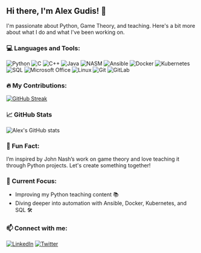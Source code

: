 ## Hi there, I'm Alex Gudis! 👋

I'm passionate about Python, Game Theory, and teaching. Here's a bit more about what I do and what I've been working on.

### 💻 Languages and Tools:
![Python](https://img.shields.io/badge/-Python-%233776AB?style=flat-square&logo=python&logoColor=%23ffffff) 
![C](https://img.shields.io/badge/-C-%2300599C?style=flat-square&logo=c&logoColor=%23ffffff)
![C++](https://img.shields.io/badge/-C++-%2300599C?style=flat-square&logo=c%2B%2B&logoColor=%23ffffff)
![Java](https://img.shields.io/badge/-Java-%23E34F26?style=flat-square&logo=java&logoColor=%23ffffff)
![NASM](https://img.shields.io/badge/-Nasm_Assembler-%23005C7A?style=flat-square&logo=assembler&logoColor=%23ffffff)
![Ansible](https://img.shields.io/badge/-Ansible-%23EE0000?style=flat-square&logo=ansible&logoColor=%23ffffff)
![Docker](https://img.shields.io/badge/-Docker-%232496ED?style=flat-square&logo=docker&logoColor=%23ffffff)
![Kubernetes](https://img.shields.io/badge/-Kubernetes-%23266CE5?style=flat-square&logo=kubernetes&logoColor=%23ffffff)
![SQL](https://img.shields.io/badge/-SQL-%234479A1?style=flat-square&logo=postgresql&logoColor=%23ffffff)
![Microsoft Office](https://img.shields.io/badge/-Microsoft_Office-%232B579A?style=flat-square&logo=microsoft-office&logoColor=%23ffffff)
![Linux](https://img.shields.io/badge/-Linux-%23FCC624?style=flat-square&logo=linux&logoColor=%23ffffff)
![Git](https://img.shields.io/badge/-Git-%23F05032?style=flat-square&logo=git&logoColor=%23ffffff)
![GitLab](https://img.shields.io/badge/-GitLab-%23FCA121?style=flat-square&logo=gitlab&logoColor=%23ffffff)


### 🔥 My Contributions:
[![GitHub Streak](http://github-readme-streak-stats.herokuapp.com?user=alexgudis&theme=radical)](https://git.io/streak-stats)

### 📈 GitHub Stats
![Alex's GitHub stats](https://github-readme-stats.vercel.app/api?username=alexgudis&show_icons=true&theme=radical)

### 🧠 Fun Fact:
I’m inspired by John Nash’s work on game theory and love teaching it through Python projects. Let's create something together!

### 🎯 Current Focus:
- Improving my Python teaching content 📚
- Diving deeper into automation with Ansible, Docker, Kubernetes, and SQL 🛠️

### 📫 Connect with me:
[![LinkedIn](https://img.shields.io/badge/-LinkedIn-333?style=flat&logo=linkedin)](https://linkedin.com/in/alexgudis) [![Twitter](https://img.shields.io/badge/-Twitter-333?style=flat&logo=twitter)](https://twitter.com/alexgudis)
